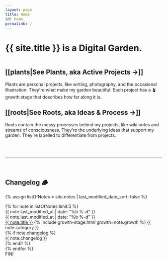 ```yaml
---
layout: page
title: Home
id: home
permalink: /
---
```


# {{ site.title }} is a <span class="block">Digital Garden<span>.

## [[plants|See **Plants**, <span class="newthought">aka</span> <span style="display:inline-block">Active Projects <span class="color-primary grow">&#8594;</span></span>]]

Plants are personal projects, like writing, photography, and the occasional illustration. They're what make my garden beautiful. Each project has a <span class="tag tag-growth sans">🪴 growth stage</span> that describes how far along it is. 

## [[roots|See **Roots**, <span class="newthought">aka</span> <span style="display:inline-block">Ideas & Process <span class="color-primary grow">&#8594;</span></span>]]
Roots contain the messy processes behind my projects, like wiki notes and streams of consciousness. They're the underlying ideas that support my garden. They're labelled <span class="tag tag-grx sans"></span> to differentiate from projects.

<hr>

## Changelog 🪵

{% assign listOfNotes = site.notes | last_modified_date_sort: false %}
<div id="changelog">
  {% for note in listOfNotes limit:5 %}
    <div class="changelog-entry">
      <div class="changelog-time-desktop changelog-time sans">
        <time>
          {{ note.last_modified_at | date: "%b %-d" }}
        </time>
      </div>
      <div class="changelog-content">
        <div class="changelog-time-mobile changelog-time sans">
          <time>
            {{ note.last_modified_at | date: "%b %-d" }}
          </time>
        </div>
        <div class="changelog-post">
          <a class="internal-link" href="{{ note.url }}">{{ note.title }}</a>
          <span class="changelog-tags">
            {% include growth-stage.html growth=note.growth %}
            <span class="tag sans">{{ note.category }}</span>
          </span>
        </div>
        {% if note.changelog %}
        <div class="changelog-note">
          {{ note.changelog }}
        </div>
        {% endif %}
      </div>
    </div>
  {% endfor %}
  <div class="changelog-end sans">FIN!</div>
</div>

<style>
  @media (max-width: 400px) {
    h1, h2 {
      text-align: left;
    }
  }

  .wrapper {
    max-width: 46em;
  }

  h2:first-of-type {
    margin-top: 3rem;
  }

  h2#changelog- {
    font-size: 1.4rem;
  }

  hr {
    margin: 4rem 0;
  }

  .page h2 a {
    transition: color 200ms;
    border-bottom: none;
    color: #1a1a1a;
    background-color: transparent;
  }

  .page h2 a:hover {
    border: none;
    background-color: transparent;
    color: #E53109 !important;
  }

  .block {
    display: inline-block;
  }
</style>
